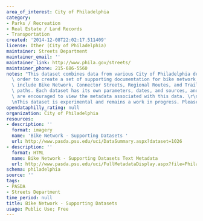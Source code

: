 ```yaml
---
area_of_interest: City of Philadelphia
category:
- Parks / Recreation
- Real Estate / Land Records
- Transportation
created: '2014-12-08T22:02:17.511409'
license: Other (City of Philadelphia)
maintainer: Streets Department
maintainer_email: ''
maintainer_link: http://www.phila.gov/streets/
maintainer_phone: 215-686-5560
notes: "This dataset combines data from various City of Philadelphia departments in\
  \ order to create a set of supporting documentation for bike network routing. Datasets\
  \ include Bike Network, Connector Streets, Regional Routes, and Trails and Side\
  \ paths. Each dataset has its own parameters, dates, and sources, and individuals\
  \ are encouraged to view the metadata associated with this data. \r\n<br></br>\r\
  \nThis dataset is experimental and remains a work in progress. Please use with caution."
opendataphilly_rating: null
organization: City of Philadelphia
resources:
- description: ''
  format: imagery
  name: 'Bike Network - Supporting Datasets '
  url: http://www.pasda.psu.edu/uci/DataSummary.aspx?dataset=1026
- description: ''
  format: HTML
  name: Bike Network - Supporting Datasets Text Metadata
  url: http://www.pasda.psu.edu/uci/FullMetadataDisplay.aspx?file=PhiladelphiaBikeNetwork_SupportingDatasets.xml
schema: philadelphia
source: ''
tags:
- PASDA
- Streets Department
time_period: null
title: Bike Network - Supporting Datasets
usage: Public Use; Free
---
```

